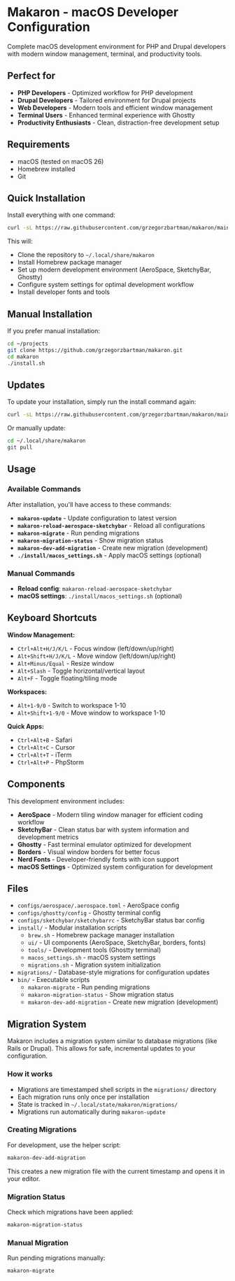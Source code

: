 # Makaron - macOS Developer Configuration

Complete macOS development environment for PHP and Drupal developers with modern window management, terminal, and productivity tools.

## Perfect for

- **PHP Developers** - Optimized workflow for PHP development
- **Drupal Developers** - Tailored environment for Drupal projects
- **Web Developers** - Modern tools and efficient window management
- **Terminal Users** - Enhanced terminal experience with Ghostty
- **Productivity Enthusiasts** - Clean, distraction-free development setup

## Requirements

- macOS (tested on macOS 26)
- Homebrew installed
- Git

## Quick Installation

Install everything with one command:

```bash
curl -sL https://raw.githubusercontent.com/grzegorzbartman/makaron/main/install.sh | bash
```

This will:
- Clone the repository to `~/.local/share/makaron`
- Install Homebrew package manager
- Set up modern development environment (AeroSpace, SketchyBar, Ghostty)
- Configure system settings for optimal development workflow
- Install developer fonts and tools

## Manual Installation

If you prefer manual installation:

```bash
cd ~/projects
git clone https://github.com/grzegorzbartman/makaron.git
cd makaron
./install.sh
```

## Updates

To update your installation, simply run the install command again:

```bash
curl -sL https://raw.githubusercontent.com/grzegorzbartman/makaron/main/install.sh | bash
```

Or manually update:

```bash
cd ~/.local/share/makaron
git pull
```

## Usage

### Available Commands

After installation, you'll have access to these commands:

- **`makaron-update`** - Update configuration to latest version
- **`makaron-reload-aerospace-sketchybar`** - Reload all configurations
- **`makaron-migrate`** - Run pending migrations
- **`makaron-migration-status`** - Show migration status
- **`makaron-dev-add-migration`** - Create new migration (development)
- **`./install/macos_settings.sh`** - Apply macOS settings (optional)

### Manual Commands

- **Reload config**: `makaron-reload-aerospace-sketchybar`
- **macOS settings**: `./install/macos_settings.sh` (optional)

## Keyboard Shortcuts

**Window Management:**
- `Ctrl+Alt+H/J/K/L` - Focus window (left/down/up/right)
- `Alt+Shift+H/J/K/L` - Move window (left/down/up/right)
- `Alt+Minus/Equal` - Resize window
- `Alt+Slash` - Toggle horizontal/vertical layout
- `Alt+F` - Toggle floating/tiling mode

**Workspaces:**
- `Alt+1-9/0` - Switch to workspace 1-10
- `Alt+Shift+1-9/0` - Move window to workspace 1-10

**Quick Apps:**
- `Ctrl+Alt+B` - Safari
- `Ctrl+Alt+C` - Cursor
- `Ctrl+Alt+T` - iTerm
- `Ctrl+Alt+P` - PhpStorm

## Components

This development environment includes:

- **AeroSpace** - Modern tiling window manager for efficient coding workflow
- **SketchyBar** - Clean status bar with system information and development metrics
- **Ghostty** - Fast terminal emulator optimized for development
- **Borders** - Visual window borders for better focus
- **Nerd Fonts** - Developer-friendly fonts with icon support
- **macOS Settings** - Optimized system configuration for development

## Files

- `configs/aerospace/.aerospace.toml` - AeroSpace config
- `configs/ghostty/config` - Ghostty terminal config
- `configs/sketchybar/sketchybarrc` - SketchyBar status bar config
- `install/` - Modular installation scripts
  - `brew.sh` - Homebrew package manager installation
  - `ui/` - UI components (AeroSpace, SketchyBar, borders, fonts)
  - `tools/` - Development tools (Ghostty terminal)
  - `macos_settings.sh` - macOS system settings
  - `migrations.sh` - Migration system initialization
- `migrations/` - Database-style migrations for configuration updates
- `bin/` - Executable scripts
  - `makaron-migrate` - Run pending migrations
  - `makaron-migration-status` - Show migration status
  - `makaron-dev-add-migration` - Create new migration (development)

## Migration System

Makaron includes a migration system similar to database migrations (like Rails or Drupal). This allows for safe, incremental updates to your configuration.

### How it works

- Migrations are timestamped shell scripts in the `migrations/` directory
- Each migration runs only once per installation
- State is tracked in `~/.local/state/makaron/migrations/`
- Migrations run automatically during `makaron-update`

### Creating Migrations

For development, use the helper script:

```bash
makaron-dev-add-migration
```

This creates a new migration file with the current timestamp and opens it in your editor.

### Migration Status

Check which migrations have been applied:

```bash
makaron-migration-status
```

### Manual Migration

Run pending migrations manually:

```bash
makaron-migrate
```
